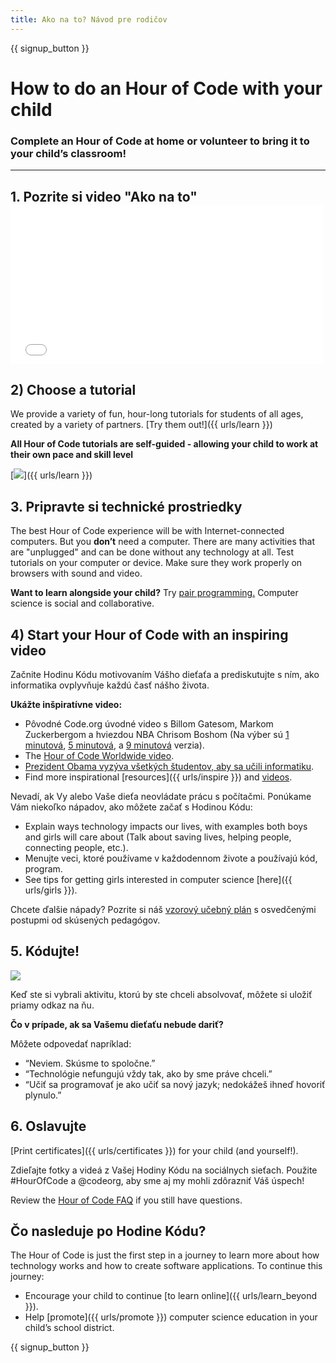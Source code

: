 ```yaml
---
title: Ako na to? Návod pre rodičov
---
```


{{ signup_button }}

# How to do an Hour of Code with your child

### Complete an Hour of Code at home or volunteer to bring it to your child’s classroom!

* * *

## 1. Pozrite si video "Ako na to" <iframe width="500" height="255" src="//www.youtube.com/embed/SrnvvWDm73k" frameborder="0" allowfullscreen mark="crwd-mark"></iframe> 

## 2) Choose a tutorial

We provide a variety of fun, hour-long tutorials for students of all ages, created by a variety of partners. [Try them out!]({{ urls/learn }})

**All Hour of Code tutorials are self-guided - allowing your child to work at their own pace and skill level**

[![](/images/fit-700/tutorials.png)]({{ urls/learn }})

## 3. Pripravte si technické prostriedky

The best Hour of Code experience will be with Internet-connected computers. But you **don’t** need a computer. There are many activities that are "unplugged" and can be done without any technology at all. Test tutorials on your computer or device. Make sure they work properly on browsers with sound and video.

**Want to learn alongside your child?** Try [pair programming.](http://www.ncwit.org/resources/pair-programming-box-power-collaborative-learning) Computer science is social and collaborative.

## 4) Start your Hour of Code with an inspiring video

Začnite Hodinu Kódu motivovaním Vášho dieťaťa a prediskutujte s ním, ako informatika ovplyvňuje každú časť nášho života.

**Ukážte inšpiratívne video:**

- Pôvodné Code.org úvodné video s Billom Gatesom, Markom Zuckerbergom a hviezdou NBA Chrisom Boshom (Na výber sú [1 minutová](https://www.youtube.com/watch?v=qYZF6oIZtfc), [5 minutová](https://www.youtube.com/watch?v=nKIu9yen5nc), a [9 minutová](https://www.youtube.com/watch?v=dU1xS07N-FA) verzia).
- The [Hour of Code Worldwide video](https://www.youtube.com/watch?v=KsOIlDT145A).
- [Prezident Obama vyzýva všetkých študentov, aby sa učili informatiku](https://www.youtube.com/watch?v=6XvmhE1J9PY).
- Find more inspirational [resources]({{ urls/inspire }}) and [videos](https://www.youtube.com/playlist?list=PLzdnOPI1iJNfpD8i4Sx7U0y2MccnrNZuP).

Nevadí, ak Vy alebo Vaše dieťa neovládate prácu s počítačmi. Ponúkame Vám niekoľko nápadov, ako môžete začať s Hodinou Kódu:

- Explain ways technology impacts our lives, with examples both boys and girls will care about (Talk about saving lives, helping people, connecting people, etc.).
- Menujte veci, ktoré používame v každodennom živote a používajú kód, program.
- See tips for getting girls interested in computer science [here]({{ urls/girls }}).

Chcete ďalšie nápady? Pozrite si náš [ vzorový učebný plán](/files/AfterschoolEducatorLessonPlanOutline.docx) s osvedčenými postupmi od skúsených pedagógov.

## 5. Kódujte!

<img src="/images/fit-700/tutorial-short-link.png" />

Keď ste si vybrali aktivitu, ktorú by ste chceli absolvovať, môžete si uložiť priamy odkaz na ňu.

**Čo v prípade, ak sa Vašemu dieťaťu nebude dariť?**

Môžete odpovedať napríklad:

- “Neviem. Skúsme to spoločne.”
- “Technológie nefungujú vždy tak, ako by sme práve chceli.”
- “Učiť sa programovať je ako učiť sa nový jazyk; nedokážeš ihneď hovoriť plynulo.”

## 6. Oslavujte

[Print certificates]({{ urls/certificates }}) for your child (and yourself!).

Zdieľajte fotky a videá z Vašej Hodiny Kódu na sociálnych sieťach. Použite #HourOfCode a @codeorg, aby sme aj my mohli zdôrazniť Váš úspech!

Review the [Hour of Code FAQ](https://support.code.org/hc/en-us/categories/200147083-Hour-of-Code) if you still have questions.

## Čo nasleduje po Hodine Kódu?

The Hour of Code is just the first step in a journey to learn more about how technology works and how to create software applications. To continue this journey:

- Encourage your child to continue [to learn online]({{ urls/learn_beyond }}).
- Help [promote]({{ urls/promote }}) computer science education in your child’s school district.

{{ signup_button }}